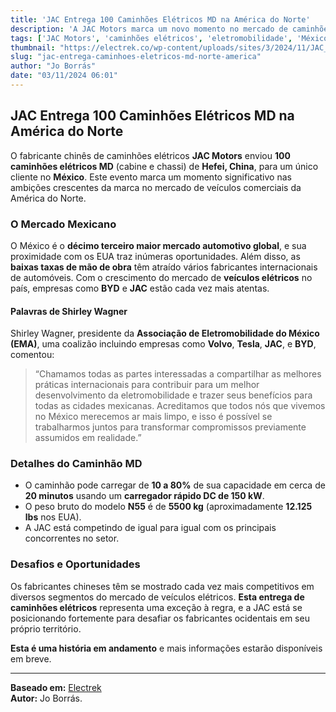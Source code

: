 ```yaml
---
title: 'JAC Entrega 100 Caminhões Elétricos MD na América do Norte'
description: 'A JAC Motors marca um novo momento no mercado de caminhões elétricos com a entrega de 100 unidades no México, destacando a evolução da eletromobilidade na região.'
tags: ['JAC Motors', 'caminhões elétricos', 'eletromobilidade', 'México', 'veículos elétricos']
thumbnail: "https://electrek.co/wp-content/uploads/sites/3/2024/11/JAC_MAIN.png?w=1400"
slug: "jac-entrega-caminhoes-eletricos-md-norte-america"
author: "Jo Borrás"
date: "03/11/2024 06:01"
---
```


## JAC Entrega 100 Caminhões Elétricos MD na América do Norte

O fabricante chinês de caminhões elétricos **JAC Motors** enviou **100 caminhões elétricos MD** (cabine e chassi) de **Hefei, China**, para um único cliente no **México**. Este evento marca um momento significativo nas ambições crescentes da marca no mercado de veículos comerciais da América do Norte.

### O Mercado Mexicano

O México é o **décimo terceiro maior mercado automotivo global**, e sua proximidade com os EUA traz inúmeras oportunidades. Além disso, as **baixas taxas de mão de obra** têm atraído vários fabricantes internacionais de automóveis. Com o crescimento do mercado de **veículos elétricos** no país, empresas como **BYD** e **JAC** estão cada vez mais atentas.

#### Palavras de Shirley Wagner

Shirley Wagner, presidente da **Associação de Eletromobilidade do México (EMA)**, uma coalizão incluindo empresas como **Volvo**, **Tesla**, **JAC**, e **BYD**, comentou:
> “Chamamos todas as partes interessadas a compartilhar as melhores práticas internacionais para contribuir para um melhor desenvolvimento da eletromobilidade e trazer seus benefícios para todas as cidades mexicanas. Acreditamos que todos nós que vivemos no México merecemos ar mais limpo, e isso é possível se trabalharmos juntos para transformar compromissos previamente assumidos em realidade.”

### Detalhes do Caminhão MD

- O caminhão pode carregar de **10 a 80%** de sua capacidade em cerca de **20 minutos** usando um **carregador rápido DC de 150 kW**.
- O peso bruto do modelo **N55** é de **5500 kg** (aproximadamente **12.125 lbs** nos EUA).
- A JAC está competindo de igual para igual com os principais concorrentes no setor.

### Desafios e Oportunidades

Os fabricantes chineses têm se mostrado cada vez mais competitivos em diversos segmentos do mercado de veículos elétricos. **Esta entrega de caminhões elétricos** representa uma exceção à regra, e a JAC está se posicionando fortemente para desafiar os fabricantes ocidentais em seu próprio território.

**Esta é uma história em andamento** e mais informações estarão disponíveis em breve.

---
**Baseado em:** [Electrek](https://electrek.co/2024/11/02/chinese-jac-delivers-100-md-electric-trucks-to-north-america-video/)  
**Autor:** Jo Borrás.